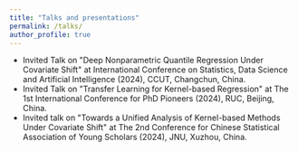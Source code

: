 ```yaml
---
title: "Talks and presentations"
permalink: /talks/
author_profile: true
---
```


* Invited Talk on "Deep Nonparametric Quantile Regression Under Covariate Shift" at International Conference on Statistics, Data Science and Artificial Intelligence (2024), CCUT, Changchun, China.
* Invited Talk on "Transfer Learning for Kernel-based Regression" at The 1st International Conference for PhD Pioneers (2024), RUC, Beijing, China.
* Invited talk on "Towards a Unified Analysis of Kernel-based Methods Under Covariate Shift" at The 2nd Conference for Chinese Statistical Association of Young Scholars (2024), JNU, Xuzhou, China.


